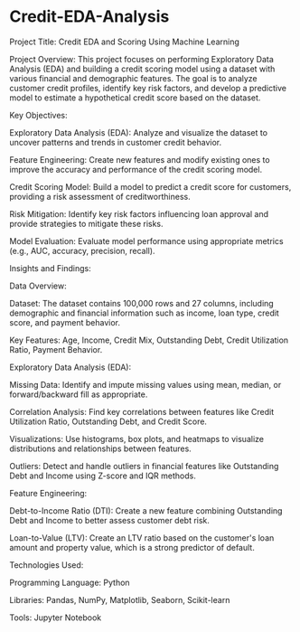 # Credit-EDA-Analysis
Project Title: Credit EDA and Scoring Using Machine Learning

Project Overview: This project focuses on performing Exploratory Data Analysis (EDA) and building a credit scoring model using a dataset with various financial and demographic features. The goal is to analyze customer credit profiles, identify key risk factors, and develop a predictive model to estimate a hypothetical credit score based on the dataset.

Key Objectives:

Exploratory Data Analysis (EDA): Analyze and visualize the dataset to uncover patterns and trends in customer credit behavior.

Feature Engineering: Create new features and modify existing ones to improve the accuracy and performance of the credit scoring model.

Credit Scoring Model: Build a model to predict a credit score for customers, providing a risk assessment of creditworthiness.

Risk Mitigation: Identify key risk factors influencing loan approval and provide strategies to mitigate these risks.

Model Evaluation: Evaluate model performance using appropriate metrics (e.g., AUC, accuracy, precision, recall).

Insights and Findings:

Data Overview:

Dataset: The dataset contains 100,000 rows and 27 columns, including demographic and financial information such as income, loan type, credit score, and payment behavior.

Key Features: Age, Income, Credit Mix, Outstanding Debt, Credit Utilization Ratio, Payment Behavior.

Exploratory Data Analysis (EDA):

Missing Data: Identify and impute missing values using mean, median, or forward/backward fill as appropriate.

Correlation Analysis: Find key correlations between features like Credit Utilization Ratio, Outstanding Debt, and Credit Score.

Visualizations: Use histograms, box plots, and heatmaps to visualize distributions and relationships between features.

Outliers: Detect and handle outliers in financial features like Outstanding Debt and Income using Z-score and IQR methods.

Feature Engineering:

Debt-to-Income Ratio (DTI): Create a new feature combining Outstanding Debt and Income to better assess customer debt risk.

Loan-to-Value (LTV): Create an LTV ratio based on the customer's loan amount and property value, which is a strong predictor of default.

Technologies Used:

Programming Language: Python

Libraries: Pandas, NumPy, Matplotlib, Seaborn, Scikit-learn

Tools: Jupyter Notebook
